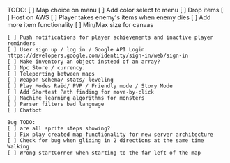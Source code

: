 TODO:
[ ] Map choice on menu
[ ] Add color select to menu
[ ] Drop items
[ ] Host on AWS
[ ] Player takes enemy's items when enemy dies
[ ] Add more item functionality
[ ] Min/Max size for canvas
~~~~~~~~~~~~~~~~~~~~~~~~~~~~~~~~~
[ ] Push notifications for player achievements and inactive player reminders
[ ] User sign up / log in / Google API Login https://developers.google.com/identity/sign-in/web/sign-in
[ ] Make inventory an object instead of an array?
[ ] Npc Store / currency.
[ ] Teleporting between maps
[ ] Weapon Schema/ stats/ leveling
[ ] Play Modes Raid/ PVP / Friendly mode / Story Mode 
[ ] Add Shortest Path finding for move-by-click
[ ] Machine learning algorithms for monsters
[ ] Parser filters bad language
[ ] Chatbot

Bug TODO:
[ ] are all sprite steps showing?
[ ] Fix play created map functionality for new server architecture
[ ] Check for bug when gliding in 2 directions at the same time Walking
[ ] Wrong startCorner when starting to the far left of the map
